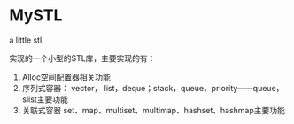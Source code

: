 # MySTL
a little stl

实现的一个小型的STL库，主要实现的有：
1. Alloc空间配置器相关功能
2. 序列式容器： vector， list，deque；stack，queue，priority——queue，slist主要功能
3. 关联式容器 set、map、multiset、multimap、hashset、hashmap主要功能
